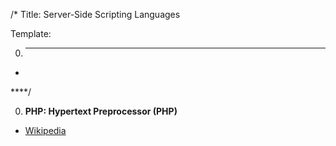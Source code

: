 /*
Title: Server-Side Scripting Languages

Template:

0. ****

* []()

****/

0. **PHP: Hypertext Preprocessor (PHP)**

* [Wikipedia](https://en.wikipedia.org/wiki/PHP)
